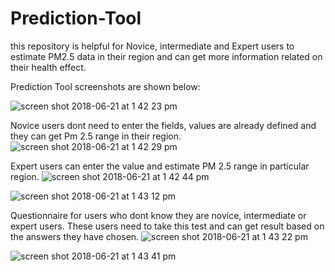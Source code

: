 # Prediction-Tool
this repository is helpful for Novice, intermediate and Expert users to estimate PM2.5 data in their region and can get more information related on their health effect.

Prediction Tool screenshots are shown below:

![screen shot 2018-06-21 at 1 42 23 pm](https://user-images.githubusercontent.com/28520902/41735985-2a7471f0-7559-11e8-97f8-69bb0829c4f2.png)

Novice users dont need to enter the fields, values are already defined and they can get Pm 2.5 range in their region.
![screen shot 2018-06-21 at 1 42 29 pm](https://user-images.githubusercontent.com/28520902/41735990-2b5733b4-7559-11e8-87ba-83ab1d9a26f0.png)

Expert users can enter the value and  estimate PM 2.5 range in particular region.
![screen shot 2018-06-21 at 1 42 44 pm](https://user-images.githubusercontent.com/28520902/41735993-2c9cf880-7559-11e8-939b-a960020659c2.png)

![screen shot 2018-06-21 at 1 43 12 pm](https://user-images.githubusercontent.com/28520902/41735997-2f1cb550-7559-11e8-9381-fb98cf90dafc.png)

Questionnaire for users who dont know they are novice, intermediate or expert users. These users need to take this test and can get
result based on the answers they have chosen.
![screen shot 2018-06-21 at 1 43 22 pm](https://user-images.githubusercontent.com/28520902/41735998-306adaae-7559-11e8-8830-ca7efb56e660.png)

![screen shot 2018-06-21 at 1 43 41 pm](https://user-images.githubusercontent.com/28520902/41736001-317eeeee-7559-11e8-8e05-c63febb03ac1.png)
